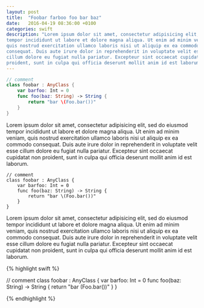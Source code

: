 ```yaml
---
layout: post
title:  "Foobar farboo foo bar baz"
date:   2016-04-19 08:36:00 +0100
categories: swift
description: "Lorem ipsum dolor sit amet, consectetur adipisicing elit, sed do eiusmod
tempor incididunt ut labore et dolore magna aliqua. Ut enim ad minim veniam,
quis nostrud exercitation ullamco laboris nisi ut aliquip ex ea commodo
consequat. Duis aute irure dolor in reprehenderit in voluptate velit esse
cillum dolore eu fugiat nulla pariatur. Excepteur sint occaecat cupidatat non
proident, sunt in culpa qui officia deserunt mollit anim id est laborum."
---
```


``` swift
// comment
class foobar : AnyClass {
	var barfoo: Int = 0
	func foo(baz: String) -> String {
		return "bar \(Foo.bar())"
	}
}

```

Lorem ipsum dolor sit amet, consectetur adipisicing elit, sed do eiusmod
tempor incididunt ut labore et dolore magna aliqua. Ut enim ad minim veniam,
quis nostrud exercitation ullamco laboris nisi ut aliquip ex ea commodo
consequat. Duis aute irure dolor in reprehenderit in voluptate velit esse
cillum dolore eu fugiat nulla pariatur. Excepteur sint occaecat cupidatat non
proident, sunt in culpa qui officia deserunt mollit anim id est laborum.

	// comment
	class foobar : AnyClass {
		var barfoo: Int = 0
		func foo(baz: String) -> String {
			return "bar \(Foo.bar())"
		}
	}

Lorem ipsum dolor sit amet, consectetur adipisicing elit, sed do eiusmod
tempor incididunt ut labore et dolore magna aliqua. Ut enim ad minim veniam,
quis nostrud exercitation ullamco laboris nisi ut aliquip ex ea commodo
consequat. Duis aute irure dolor in reprehenderit in voluptate velit esse
cillum dolore eu fugiat nulla pariatur. Excepteur sint occaecat cupidatat non
proident, sunt in culpa qui officia deserunt mollit anim id est laborum.

{% highlight swift %}

// comment
class foobar : AnyClass {
	var barfoo: Int = 0
	func foo(baz: String) -> String {
		return "bar \(Foo.bar())"
	}
}

{% endhighlight %}